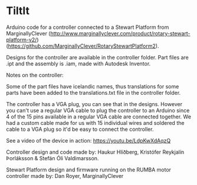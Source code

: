 # TiltIt
Arduino code for a controller connected to a Stewart Platform from MarginallyClever (http://www.marginallyclever.com/product/rotary-stewart-platform-v2/) (https://github.com/MarginallyClever/RotaryStewartPlatform2).

Designs for the controller are available in the controller folder. Part files are .ipt and the assembly is .iam, made with Autodesk Inventor.

Notes on the controller:

Some of the part files have icelandic names, thus translations for some parts have been added to the translations.txt file in the controller folder.

The controller has a VGA plug, you can see that in the designs. However you can't use a regular VGA cable to plug the controller to an Arduino since 4 of the 15 pins available in a regular VGA cable are connected together. We had a custom cable made for us with 15 individual wires and soldered the cable to a VGA plug so it'd be easy to connect the controller.

See a video of the device in action: https://youtu.be/LdpKwXdAqzQ

Controller design and code made by:
Haukur Hlíðberg, Kristófer Reykjalín Þorláksson & Stefán Óli Valdimarsson.

Stewart Platform design and firmware running on the RUMBA motor controller made by:
Dan Royer, MarginallyClever
